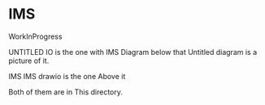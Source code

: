 # IMS
WorkInProgress

UNTITLED IO is the one with IMS Diagram below that Untitled diagram is a picture of it.

IMS
IMS drawio is the one Above it 

Both of them are in This directory.
